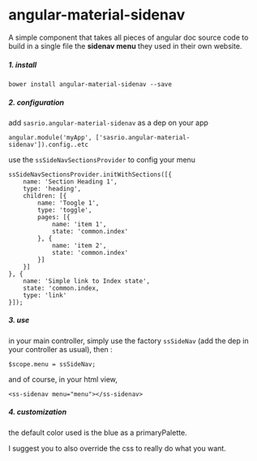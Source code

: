 # angular-material-sidenav

A simple component that takes all pieces of angular doc source code to build in a single file the **sidenav menu** they used in their own website.


##### 1. install

	bower install angular-material-sidenav --save
	
##### 2. configuration

add `sasrio.angular-material-sidenav` as a dep on your app
	
	angular.module('myApp', ['sasrio.angular-material-sidenav']).config..etc
	
use the `ssSideNavSectionsProvider` to config your menu

	ssSideNavSectionsProvider.initWithSections([{
		name: 'Section Heading 1',
		type: 'heading',
		children: [{
			name: 'Toogle 1',
			type: 'toggle',
			pages: [{
				name: 'item 1',
				state: 'common.index'
			}, {
				name: 'item 2',
				state: 'common.index'
			}]
		}]
	}, {
		name: 'Simple link to Index state',
		state: 'common.index,
		type: 'link'
	}]);
	
##### 3. use

in your main controller, simply use the factory `ssSideNav` (add the dep in your controller as usual), then :

	$scope.menu = ssSideNav;
	
and of course, in your html view,

	<ss-sidenav menu="menu"></ss-sidenav>

##### 4. customization

the default color used is the blue as a primaryPalette.

I suggest you to also override the css to really do what you want.